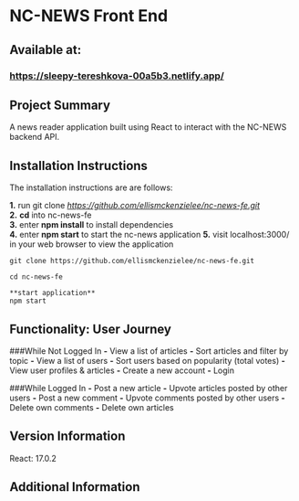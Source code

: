 # NC-NEWS Front End

## Available at:

### https://sleepy-tereshkova-00a5b3.netlify.app/

## Project Summary

A news reader application built using React to interact with the NC-NEWS backend API.

## Installation Instructions

The installation instructions are are follows:

**1.** run git clone *https://github.com/ellismckenzielee/nc-news-fe.git*  
**2.** **cd** into nc-news-fe  
**3.** enter **npm install** to install dependencies  
**4.** enter **npm start** to start the nc-news application
**5.** visit localhost:3000/ in your web browser to view the application

```
git clone https://github.com/ellismckenzielee/nc-news-fe.git

cd nc-news-fe

**start application**
npm start
```

## Functionality: User Journey

###While Not Logged In
**-** View a list of articles
**-** Sort articles and filter by topic
**-** View a list of users
**-** Sort users based on popularity (total votes)
**-** View user profiles & articles
**-** Create a new account
**-** Login

###While Logged In
**-** Post a new article
**-** Upvote articles posted by other users
**-** Post a new comment
**-** Upvote comments posted by other users
**-** Delete own comments
**-** Delete own articles

## Version Information

React: 17.0.2

## Additional Information
